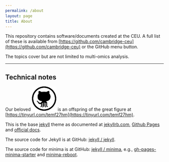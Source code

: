 ```yaml
---
permalink: /about
layout: page
title: About
---
```


This repository contains software/documents created at the CEU. A full list of these is available from [https://github.com/cambridge-ceu](https://github.com/cambridge-ceu) or the GitHub menu button.

The topics cover but are not limited to multi-omics analysis.

---

## Technical notes

Our beloved ![](./assets/images/github.svg) is an offspring of the great figure at [https://tinyurl.com/temf27hm](https://tinyurl.com/temf27hm).

This is the base [jekyll][jekyll-organization] theme as documented at [jekyllrb.com][jk], [Github Pages][gh-site] and [official docs][gh].

The source code for Jekyll is at GitHub: [jekyll / jekyll](https://github.com/jekyll/jekyll).

The source code for minima is at GitHub: [jekyll / minima][minima], e.g., [gh-pages-minima-starter](https://github.com/jsanz/gh-pages-minima-starter) and [minima-reboot](https://github.com/aterenin/minima-reboot/).

[gh]: https://help.github.com/en/github/working-with-github-pages
[gh-site]: https://pages.github.com
[jekyll-organization]: https://github.com/jekyll
[jk]: https://jekyllrb.com/
[minima]: https://github.com/jekyll/minima/tree/2.5-stable

